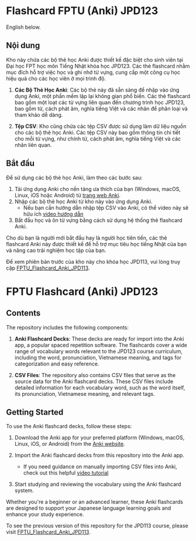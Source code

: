 # Flashcard FPTU (Anki) JPD123
English below.

## Nội dung

Kho này chứa các bộ thẻ học Anki được thiết kế đặc biệt cho sinh viên tại Đại học FPT học môn Tiếng Nhật khóa học JPD123. Các thẻ flashcard nhằm mục đích hỗ trợ việc học và ghi nhớ từ vựng, cung cấp một công cụ học hiệu quả cho các học viên ở mọi trình độ.

1. **Các Bộ Thẻ Học Anki**: Các bộ thẻ này đã sẵn sàng để nhập vào ứng dụng Anki, một phần mềm lập lại không gian phổ biến. Các thẻ flashcard bao gồm một loạt các từ vựng liên quan đến chương trình học JPD123, bao gồm từ, cách phát âm, nghĩa tiếng Việt và các nhãn để phân loại và tham khảo dễ dàng.

2. **Tệp CSV**: Kho cũng chứa các tệp CSV được sử dụng làm dữ liệu nguồn cho các bộ thẻ học Anki. Các tệp CSV này bao gồm thông tin chi tiết cho mỗi từ vựng, như chính từ, cách phát âm, nghĩa tiếng Việt và các nhãn liên quan.

## Bắt đầu

Để sử dụng các bộ thẻ học Anki, làm theo các bước sau:

1. Tải ứng dụng Anki cho nền tảng ưa thích của bạn (Windows, macOS, Linux, iOS hoặc Android) từ [trang web Anki](https://apps.ankiweb.net/).
2. Nhập các bộ thẻ học Anki từ kho này vào ứng dụng Anki.
    - Nếu bạn cần hướng dẫn nhập tệp CSV vào Anki, có thể video này sẽ hữu ích [video hướng dẫn](https://www.youtube.com/watch?v=vf6a8p3jUXo)    
3. Bắt đầu học và ôn từ vựng bằng cách sử dụng hệ thống thẻ flashcard Anki.

Cho dù bạn là người mới bắt đầu hay là người học tiên tiến, các thẻ flashcard Anki này được thiết kế để hỗ trợ mục tiêu học tiếng Nhật của bạn và nâng cao trải nghiệm học tập của bạn.

Để xem phiên bản trước của kho này cho khóa học JPD113, vui lòng truy cập [FPTU_Flashcard_Anki_JPD113](https://github.com/naoNao89/FPTU_Flashcard_Anki_JPD113).

# FPTU Flashcard (Anki) JPD123

## Contents

The repository includes the following components:

1. **Anki Flashcard Decks**: These decks are ready for import into the Anki app, a popular spaced repetition software. The flashcards cover a wide range of vocabulary words relevant to the JPD123 course curriculum, including the word, pronunciation, Vietnamese meaning, and tags for categorization and easy reference.

2. **CSV Files**: The repository also contains CSV files that serve as the source data for the Anki flashcard decks. These CSV files include detailed information for each vocabulary word, such as the word itself, its pronunciation, Vietnamese meaning, and relevant tags. 
## Getting Started

To use the Anki flashcard decks, follow these steps:

1. Download the Anki app for your preferred platform (Windows, macOS, Linux, iOS, or Android) from the [Anki website](https://apps.ankiweb.net/).
2. Import the Anki flashcard decks from this repository into the Anki app.
    - If you need guidance on manually importing CSV files into Anki, check out this helpful [video tutorial](https://www.youtube.com/watch?v=vf6a8p3jUXo)

3. Start studying and reviewing the vocabulary using the Anki flashcard system.

Whether you're a beginner or an advanced learner, these Anki flashcards are designed to support your Japanese language learning goals and enhance your study experience.

To see the previous version of this repository for the JPD113 course, please visit [FPTU_Flashcard_Anki_JPD113](https://github.com/naoNao89/FPTU_Flashcard_Anki_JPD113).
